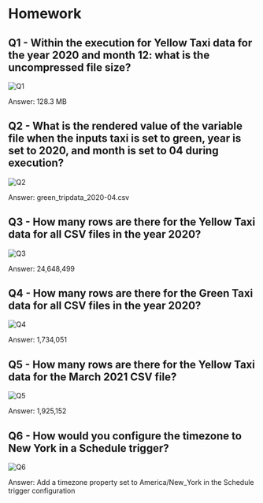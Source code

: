 # Homework

## Q1 - Within the execution for Yellow Taxi data for the year 2020 and month 12: what is the uncompressed file size?

![Q1](../../../2-workflow-orchestration/Images/Q1.png)

Answer: 128.3 MB

## Q2 - What is the rendered value of the variable file when the inputs taxi is set to green, year is set to 2020, and month is set to 04 during execution?

![Q2](/Images/Q2.png "Q2")

Answer: green_tripdata_2020-04.csv

## Q3 - How many rows are there for the Yellow Taxi data for all CSV files in the year 2020?

![Q3](/Images/Q3.png "Q3")

Answer: 24,648,499

## Q4 - How many rows are there for the Green Taxi data for all CSV files in the year 2020?

![Q4](/Images/Q4.png "Q4")

Answer: 1,734,051

## Q5 - How many rows are there for the Yellow Taxi data for the March 2021 CSV file?

![Q5](/Images/Q5.png "Q5")

Answer: 1,925,152

## Q6 - How would you configure the timezone to New York in a Schedule trigger?

![Q6](/Images/Q6.png "Q6")

Answer: Add a timezone property set to America/New_York in the Schedule trigger configuration
